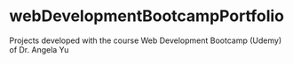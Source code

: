 # webDevelopmentBootcampPortfolio
Projects developed with the course Web Development Bootcamp (Udemy) of Dr. Angela Yu
